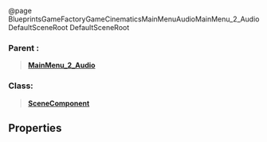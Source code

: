 @page BlueprintsGameFactoryGameCinematicsMainMenuAudioMainMenu_2_AudioDefaultSceneRoot DefaultSceneRoot
### Parent :
<b><a href="_blueprints_game_factory_game_cinematics_main_menu_audio_main_menu_2__audio.html"><blockquote>MainMenu_2_Audio</blockquote></a></b>
### Class:
<b><a href="_class_script_scene_component.html"><blockquote>SceneComponent</blockquote></a></b>
## Properties
